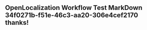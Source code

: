 <properties
ms.topic="hero-topic"
ms.test1="hero-topic"
ms.test2="test"/>

## OpenLocalization Workflow Test MarkDown 34f0271b-f51e-46c3-aa20-306e4cef2170 thanks!
